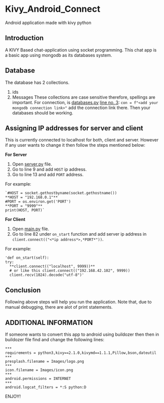 # Kivy_Android_Connect
Android application made with kivy python 

## Introduction
A KIVY Based chat-application using socket programming. This chat app is a basic app using mongodb as its databases system. 

## Database
The database has 2 collections.
1. ids
2. Messages
These collections are case sensitive therefore, spellings are important.
For connection, is [databases.py](https://github.com/DaBaap/Kivy_Android_Connect/blob/main/database.py) [line no. 3](https://github.com/DaBaap/Kivy_Android_Connect/blob/main/database.py#L3):
    `con = f"<add your mongodb connection link>"`
add the connection link there. 
Then your databases should be working.

## Assigning IP addresses for server and client
This is currently connected to localhost for both, client and server. However if any user wants to change it then follow the steps mentioned below:

**For Server**
1. Open [server.py](https://github.com/DaBaap/Kivy_Android_Connect/blob/main/server.py) file.
2. Go to line 9 and add `HOST` ip address.
3. Go to line 13 and add `PORT` address.

For example:

    `#HOST = socket.gethostbyname(socket.gethostname())
    **HOST = "192.168.0.1"**
    #PORT = os.environ.get('PORT')
    **PORT = "9999"**
    print(HOST, PORT)`
    
**For Client**
1. Open [main.py](https://github.com/DaBaap/Kivy_Android_Connect/blob/main/main.py) file.
2. Go to line 82 under `on_start` function and add server ip address in `client.connect(("<*ip address*>,*PORT*"))`.

For example:

    'def on_start(self):
    try:
      **client.connect(("localhost", 9999))**
      # or like this client.connect(("192.168.42.102", 9999))
      client.recv(1024).decode("utf-8")'

## Conclusion
Following above steps will help you run the application. Note that, due to manual debugging, there are alot of print statements.


## ADDITIONAL INFORMATION

If someone wants to convert this app to android using buildozer then then in buildozer file find and change the following lines:

    ***
    requirements = python3,kivy==2.1.0,kivymd==1.1.1,Pillow,bson,dateutil
    ***
    presplash.filename = Images/logo.png
    ***
    icon.filename = Images/icon.png
    ***
    android.permissions = INTERNET
    ***
    android.logcat_filters = *:S python:D
    
ENJOY!
